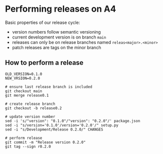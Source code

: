Performing releases on A4
=========================

Basic properties of our release cycle:

- version numbers follow semantic versioning
- current development version is on branch `main`
- releases can only be on release branches named `releas<major>.<minor>`
- patch releases are tags on the minor branch

How to perform a release
------------------------

    OLD_VERSION=0.1.0
    NEW_VRSION=0.2.0

    # ensure last release branch is included
    git checkout main
    git merge release0.1

    # create release branch
    git checkout -b release0.2

    # update version number
    sed -i 's/"version": "0.1.0"/"version": "0.2.0"/' package.json
    sed -i "s/version='0.1.0'/version='0.2.0'/" setup.py
    sed -i "s/Development/Release 0.2.0/" CHANGES

    # perform release
    git commit -m "Release version 0.2.0"
    git tag --sign r0.2.0
